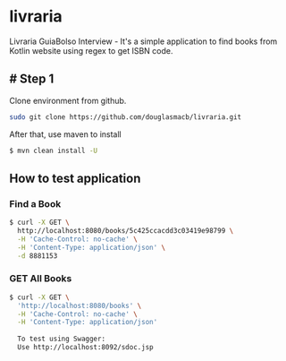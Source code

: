 # livraria
Livraria GuiaBolso Interview - It's a simple application to find books from Kotlin website using regex to get ISBN code.

## # Step 1

Clone environment from github.

```bash
sudo git clone https://github.com/douglasmacb/livraria.git
```

After that, use maven to install

```bash
$ mvn clean install -U
```
## How to test application

### Find a Book
```bash
$ curl -X GET \
  http://localhost:8080/books/5c425ccacdd3c03419e98799 \
  -H 'Cache-Control: no-cache' \
  -H 'Content-Type: application/json' \
  -d 8881153
```

### GET All Books
```bash
$ curl -X GET \
  'http://localhost:8080/books' \
  -H 'Cache-Control: no-cache' \
  -H 'Content-Type: application/json' 
  
  To test using Swagger:
  Use http://localhost:8092/sdoc.jsp
